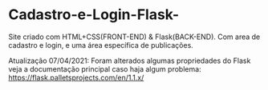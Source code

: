 # Cadastro-e-Login-Flask-
Site criado com HTML+CSS(FRONT-END) &amp; Flask(BACK-END). Com area de cadastro e login, e uma área específica de publicações.


Atualização 07/04/2021: Foram alterados algumas propriedades do Flask veja a documentação principal caso haja algum problema: https://flask.palletsprojects.com/en/1.1.x/
